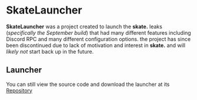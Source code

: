 # SkateLauncher
**SkateLauncher** was a project created to launch the **skate.** leaks (*specifically the September build*) that had many different features including Discord RPC and many different configuration options. the project has since been discontinued due to lack of motivation and interest in **skate.** and will *likely not* start back up in the future.
## Launcher
You can still view the source code and download the launcher at its [Repository](https://github.com/SkateLauncher/SkateLauncher)
